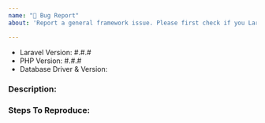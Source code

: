 ```yaml
---
name: "🐛 Bug Report"
about: 'Report a general framework issue. Please first check if you Laravel version is still supported: https://laravel.com/docs/5.8/releases#support-policy'

---
```


- Laravel Version: #.#.#
- PHP Version: #.#.#
- Database Driver & Version:

### Description:


### Steps To Reproduce:
